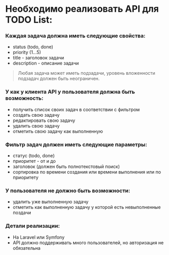 # Необходимо реализовать API для TODO List:

### Каждая задача должна иметь следующие свойства:

- status (todo, done)
- priority (1...5)
- title - заголовок задачи
- description - описание задачи

> Любая задача может иметь подзадачи, уровень вложенности подзадач должен быть неограничен.

### У как у клиента API у пользователя должна быть возможность:
- получить список своих задач в соответствии с фильтром
- создать свою задачу
- редактировать свою задачу
- удалить свою задачу
- отметить свою задачу как выполненную

### Фильтр задач должен иметь следующие параметры:
- статус (todo, done)
- приоритет - от и до
- заголовок (должен быть полнотекстовый поиск)
- сортировка по времени создания или времени выполнения или по приоритету

### У пользователя не должно быть возможности:
- удалить уже выполненную задачу
- отметить как выполненную задачу у которой есть невыполненные поздачи

### Детали реализации: 
- На Laravel или Symfony
- API должно поддерживать много пользователей, но авторизация не обязательна
